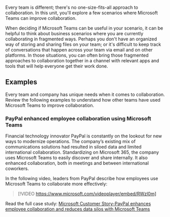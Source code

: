 Every team is different; there's no one-size-fits-all approach to collaboration. In this unit, you'll explore a few scenarios where Microsoft Teams can improve collaboration.

When deciding if Microsoft Teams can be useful in your scenario, it can be helpful to think about business scenarios where you are currently collaborating in fragmented ways. Perhaps you don't have an organized way of storing and sharing files on your team; or it's difficult to keep track of conversations that happen across your team via email and on other platforms. In those situations, you can often bring those fragmented approaches to collaboration together in a channel with relevant apps and tools that will help everyone get their work done.

## Examples

Every team and company has unique needs when it comes to collaboration. Review the following examples to understand how other teams have used Microsoft Teams to improve collaboration.

### PayPal enhanced employee collaboration using Microsoft Teams

Financial technology innovator PayPal is constantly on the lookout for new ways to modernize operations. The company’s existing mix of communications solutions had resulted in siloed data and limited international collaboration. Standardizing on Microsoft 365, the company uses Microsoft Teams to easily discover and share internally. It also enhanced collaboration, both in meetings and between international coworkers.

In the following video, leaders from PayPal describe how employees use Microsoft Teams to collaborate more effectively:

> [!VIDEO https://www.microsoft.com/videoplayer/embed/RWzl0m]

Read the full case study: [Microsoft Customer Story-PayPal enhances employee collaboration and reduces data silos with Microsoft Teams](https://customers.microsoft.com/story/794051-paypal-banking-capital-markets-teams?azure-portal=true)
